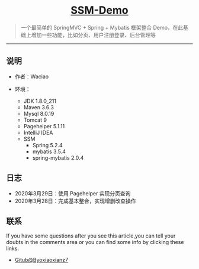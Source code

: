 <h1 align="center"><a href="https://github.com/SSM-Demo" target="_blank">SSM-Demo</a></h1>

> 一个最简单的 SpringMVC + Spring + Mybatis 框架整合 Demo，在此基础上增加一些功能，比如分页、用户注册登录、后台管理等

------------------------------

## 说明

- 作者：Waciao

- 环境：

    - JDK        1.8.0_211
    - Maven      3.6.3
    - Mysql      8.0.19
    - Tomcat     9
    - Pagehelper 5.1.11
    - IntelliJ IDEA
    - SSM
        - Spring           5.2.4
        - mybatis          3.5.4
        - spring-mybatis   2.0.4

## 日志

- 2020年3月29日：使用 Pagehelper 实现分页查询
- 2020年3月28日：完成基本整合，实现增删改查操作
        
## 联系

If you have some questions after you see this article,you can tell your doubts in the comments area or you can find some info by clicking these links.

- [Gitub@Byoxiaoxianz7](https://github.com/byojiaoxianz7)
    
